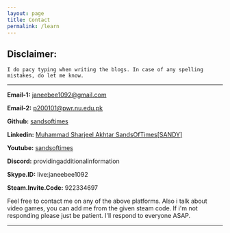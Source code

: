 ```yaml
---
layout: page
title: Contact
permalink: /learn
---
```

## Disclaimer:

`I do pacy typing when writing the blogs. In case of any spelling mistakes, do let me know.`

---

**Email-1:** [janeebee1092@gmail.com](https://mail.google.com/mail/u/0/#inbox?compose=DmwnWrRnZfcsKnHbfZJPvmnTCnZrvkSXGThjwKDpPkWskpSSFCBzlsqlTxTMVMkFLqCtwWLVQHNb)

**Email-2:** [p200101@pwr.nu.edu.pk](https://mail.google.com/mail/u/1/#inbox?compose=DmwnWrRspGkqDLBzMCmRCDQHGTfZkblzCXHjBTjStlWQvhCLNWqwMHtcCvBklbzQDswkfFgvDfJv)

**Github:** [sandsoftimes](https://github.com/sandsoftimes)

**Linkedin:** [Muhammad Sharjeel Akhtar SandsOfTimes[SANDY]](https://www.linkedin.com/in/muhammad-sharjeel-akhtar-sandsoftimes-sandy-52b1bb317/)

**Youtube:** [sandsoftimes](https://www.youtube.com/@Black-tq8op)

**Discord:** providingadditionalinformation

**Skype.ID:** live:janeebee1092

**Steam.Invite.Code:** 922334697

Feel free to contact me on any of the above platforms. Also i talk about video games, you can add me from the given steam code. If i'm not responding please just be patient. I'll respond to everyone ASAP. 

---

<br />
<br />
<br />
<br />
<br />
<br />
<br />
<br />
<br />
<br />
<br />
<br />

